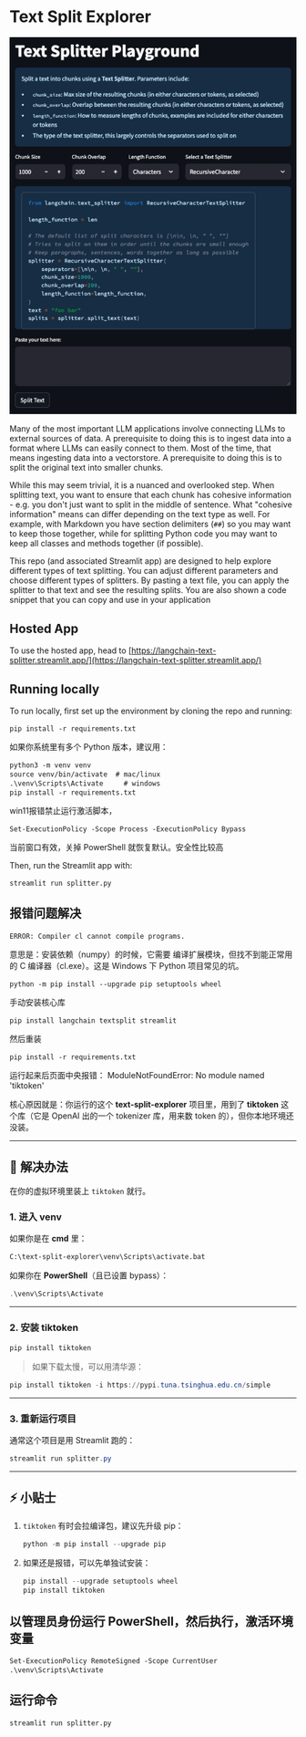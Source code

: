 # Text Split Explorer

![ui.png](ui.png)

Many of the most important LLM applications involve connecting LLMs to external sources of data.
A prerequisite to doing this is to ingest data into a format where LLMs can easily connect to them.
Most of the time, that means ingesting data into a vectorstore.
A prerequisite to doing this is to split the original text into smaller chunks.

While this may seem trivial, it is a nuanced and overlooked step.
When splitting text, you want to ensure that each chunk has cohesive information - e.g. you don't just want to split in the middle of sentence.
What "cohesive information" means can differ depending on the text type as well.
For example, with Markdown you have section delimiters (`##`) so you may want to keep those together, while for splitting Python code you may want to keep all classes and methods together (if possible).

This repo (and associated Streamlit app) are designed to help explore different types of text splitting.
You can adjust different parameters and choose different types of splitters.
By pasting a text file, you can apply the splitter to that text and see the resulting splits.
You are also shown a code snippet that you can copy and use in your application

## Hosted App

To use the hosted app, head to [https://langchain-text-splitter.streamlit.app/](https://langchain-text-splitter.streamlit.app/)

## Running locally

To run locally, first set up the environment by cloning the repo and running:

```shell
pip install -r requirements.txt
```
如果你系统里有多个 Python 版本，建议用：
```
python3 -m venv venv
source venv/bin/activate  # mac/linux
.\venv\Scripts\Activate     # windows
pip install -r requirements.txt
```
win11报错禁止运行激活脚本，
```
Set-ExecutionPolicy -Scope Process -ExecutionPolicy Bypass
```
当前窗口有效，关掉 PowerShell 就恢复默认。安全性比较高

Then, run the Streamlit app with:

```shell
streamlit run splitter.py
```
## 报错问题解决
```
ERROR: Compiler cl cannot compile programs.
```
意思是：安装依赖（numpy）的时候，它需要 编译扩展模块，但找不到能正常用的 C 编译器（cl.exe）。这是 Windows 下 Python 项目常见的坑。
```
python -m pip install --upgrade pip setuptools wheel
```
手动安装核心库
```
pip install langchain textsplit streamlit
```
然后重装
```
pip install -r requirements.txt
```
运行起来后页面中央报错：
ModuleNotFoundError: No module named 'tiktoken'


核心原因就是：你运行的这个 **text-split-explorer** 项目里，用到了 **tiktoken** 这个库（它是 OpenAI 出的一个 tokenizer 库，用来数 token 的），但你本地环境还没装。

---

## 🔧 解决办法

在你的虚拟环境里装上 `tiktoken` 就行。

### 1. 进入 venv

如果你是在 **cmd** 里：

```cmd
C:\text-split-explorer\venv\Scripts\activate.bat
```

如果你在 **PowerShell**（且已设置 bypass）：

```powershell
.\venv\Scripts\Activate
```

---

### 2. 安装 tiktoken

```powershell
pip install tiktoken
```

> 如果下载太慢，可以用清华源：

```powershell
pip install tiktoken -i https://pypi.tuna.tsinghua.edu.cn/simple
```

---

### 3. 重新运行项目

通常这个项目是用 Streamlit 跑的：

```powershell
streamlit run splitter.py
```

---

## ⚡ 小贴士

1. `tiktoken` 有时会拉编译包，建议先升级 pip：

   ```powershell
   python -m pip install --upgrade pip
   ```

2. 如果还是报错，可以先单独试安装：

   ```powershell
   pip install --upgrade setuptools wheel
   pip install tiktoken
   ```

## 以管理员身份运行 PowerShell，然后执行，激活环境变量
   ```
Set-ExecutionPolicy RemoteSigned -Scope CurrentUser
.\venv\Scripts\Activate
   ```
## 运行命令
```
streamlit run splitter.py
```